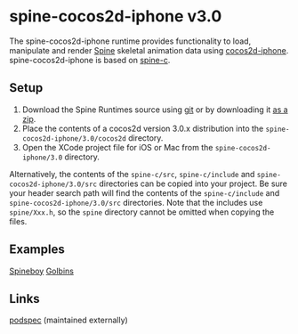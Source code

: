 # spine-cocos2d-iphone v3.0

The spine-cocos2d-iphone runtime provides functionality to load, manipulate and render [Spine](http://esotericsoftware.com) skeletal animation data using [cocos2d-iphone](http://www.cocos2d-iphone.org/). spine-cocos2d-iphone is based on [spine-c](https://github.com/EsotericSoftware/spine-runtimes/tree/master/spine-c).

## Setup

1. Download the Spine Runtimes source using [git](https://help.github.com/articles/set-up-git) or by downloading it [as a zip](https://github.com/EsotericSoftware/spine-runtimes/archive/master.zip).
1. Place the contents of a cocos2d version 3.0.x distribution into the `spine-cocos2d-iphone/3.0/cocos2d` directory.
1. Open the XCode project file for iOS or Mac from the `spine-cocos2d-iphone/3.0` directory.

Alternatively, the contents of the `spine-c/src`, `spine-c/include` and `spine-cocos2d-iphone/3.0/src` directories can be copied into your project. Be sure your header search path will find the contents of the `spine-c/include` and `spine-cocos2d-iphone/3.0/src` directories. Note that the includes use `spine/Xxx.h`, so the `spine` directory cannot be omitted when copying the files.

## Examples

[Spineboy](https://github.com/EsotericSoftware/spine-runtimes/blob/master/spine-cocos2d-iphone/3.0/example/SpineboyExample.cpp)
[Golbins](https://github.com/EsotericSoftware/spine-runtimes/blob/master/spine-cocos2d-iphone/3.0/example/GoblinsExample.cpp)

## Links

[podspec](https://github.com/ldomaradzki/spine-runtimes/blob/master/Spine-Cocos2d-iPhone.podspec) (maintained externally)

